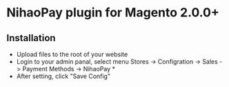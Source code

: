 # NihaoPay plugin for Magento 2.0.0+

## Installation

* Upload files to the root of your website
* Login to your admin panal, select menu Stores -> Configration -> Sales -> Payment Methods -> NihaoPay *
* After setting, click "Save Config"
